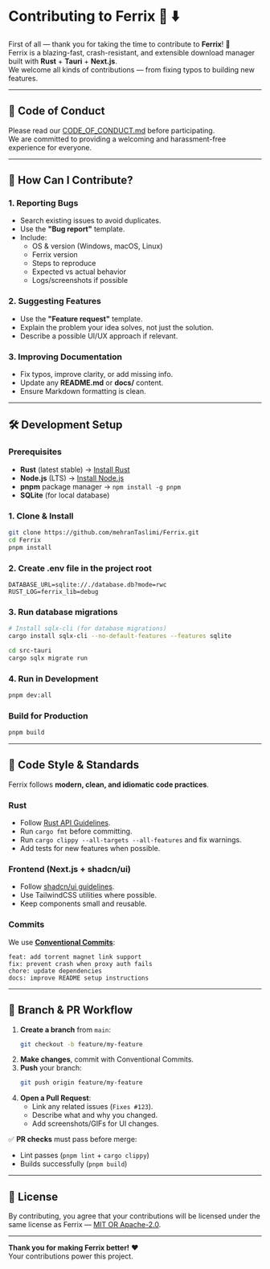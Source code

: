 # Contributing to Ferrix 🦀 ⬇️

First of all — thank you for taking the time to contribute to **Ferrix**! 🌹  
Ferrix is a blazing-fast, crash-resistant, and extensible download manager built with **Rust** + **Tauri** + **Next.js**.  
We welcome all kinds of contributions — from fixing typos to building new features.

---

## 📜 Code of Conduct

Please read our [CODE_OF_CONDUCT.md](CODE_OF_CONDUCT.md) before participating.  
We are committed to providing a welcoming and harassment-free experience for everyone.

---

## 🚀 How Can I Contribute?

### 1. Reporting Bugs

- Search existing issues to avoid duplicates.
- Use the **"Bug report"** template.
- Include:
  - OS & version (Windows, macOS, Linux)
  - Ferrix version
  - Steps to reproduce
  - Expected vs actual behavior
  - Logs/screenshots if possible

### 2. Suggesting Features

- Use the **"Feature request"** template.
- Explain the problem your idea solves, not just the solution.
- Describe a possible UI/UX approach if relevant.

### 3. Improving Documentation

- Fix typos, improve clarity, or add missing info.
- Update any **README.md** or **docs/** content.
- Ensure Markdown formatting is clean.

---

## 🛠 Development Setup

### Prerequisites

- **Rust** (latest stable) → [Install Rust](https://www.rust-lang.org/tools/install)
- **Node.js** (LTS) → [Install Node.js](https://nodejs.org/)
- **pnpm** package manager → `npm install -g pnpm`
- **SQLite** (for local database)

### 1. Clone & Install

```bash
git clone https://github.com/mehranTaslimi/Ferrix.git
cd Ferrix
pnpm install
```

### 2. Create .env file in the project root

```
DATABASE_URL=sqlite://./database.db?mode=rwc
RUST_LOG=ferrix_lib=debug
```

### 3. Run database migrations

```bash
# Install sqlx-cli (for database migrations)
cargo install sqlx-cli --no-default-features --features sqlite

cd src-tauri
cargo sqlx migrate run
```

### 4. Run in Development

```bash
pnpm dev:all
```

### Build for Production

```bash
pnpm build
```

---

## 🧹 Code Style & Standards

Ferrix follows **modern, clean, and idiomatic code practices**.

### Rust

- Follow [Rust API Guidelines](https://rust-lang.github.io/api-guidelines/).
- Run `cargo fmt` before committing.
- Run `cargo clippy --all-targets --all-features` and fix warnings.
- Add tests for new features when possible.

### Frontend (Next.js + shadcn/ui)

- Follow [shadcn/ui guidelines](https://ui.shadcn.com/).
- Use TailwindCSS utilities where possible.
- Keep components small and reusable.

### Commits

We use **[Conventional Commits](https://www.conventionalcommits.org/)**:

```
feat: add torrent magnet link support
fix: prevent crash when proxy auth fails
chore: update dependencies
docs: improve README setup instructions
```

---

## 🌿 Branch & PR Workflow

1. **Create a branch** from `main`:
   ```bash
   git checkout -b feature/my-feature
   ```
2. **Make changes**, commit with Conventional Commits.
3. **Push** your branch:
   ```bash
   git push origin feature/my-feature
   ```
4. **Open a Pull Request**:
   - Link any related issues (`Fixes #123`).
   - Describe what and why you changed.
   - Add screenshots/GIFs for UI changes.

✅ **PR checks** must pass before merge:

- Lint passes (`pnpm lint` + `cargo clippy`)
- Builds successfully (`pnpm build`)

---

## 📄 License

By contributing, you agree that your contributions will be licensed under the same license as Ferrix — [MIT OR Apache-2.0](LICENSE).

---

**Thank you for making Ferrix better!** ❤️  
Your contributions power this project.

